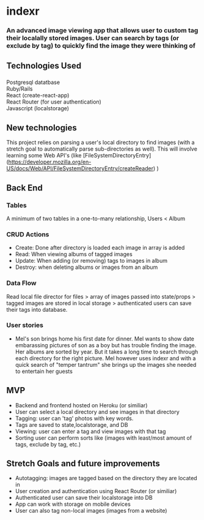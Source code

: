 # indexr

### An advanced image viewing app that allows user to custom tag their localally stored images. User can search by tags (or exclude by tag) to quickly find the image they were thinking of

## Technologies Used

### 
Postgresql datatbase  
Ruby/Rails  
React (create-react-app)  
React Router (for user authentication)  
Javascript (localstorage)  

## New technologies
This project relies on parsing a user's local directory to find images (with a stretch goal to automatically parse sub-directories as well). This will involve learning some Web API's (like [FileSystemDirectoryEntry] (https://developer.mozilla.org/en-US/docs/Web/API/FileSystemDirectoryEntry/createReader) )

## Back End  
### Tables  
A minimum of two tables in a one-to-many relationship, Users < Album

### CRUD Actions
- Create: Done after directory is loaded each image in array is added
- Read: When viewing albums of tagged images
- Update: When adding (or removing) tags to images in album
- Destroy: when deleting albums or images from an album

### Data Flow
Read local file director for files > array of images passed into state/props > tagged images are stored in local storage > authenticated users can save their tags into database.

### User stories
- Mel's son brings home his first date for dinner. Mel wants to show date embarassing pictures of son as a boy but has trouble finding the image. Her albums are sorted by year. But it takes a long time to search through each directory for the right picture. Mel however uses indexr and with a quick search of "temper tantrum" she brings up the images she needed to entertain her guests

## MVP  
- Backend and frontend hosted on Heroku (or similiar)
- User can select a local directory and see images in that directory
- Tagging: user can 'tag' photos with key words. 
- Tags are saved to state,localstorage, and DB
- Viewing: user can enter a tag and view images with that tag
- Sorting user can perform sorts like (images with least/most amount of tags, exclude by tag, etc.)

## Stretch Goals and future improvements
- Autotagging: images are tagged based on the directory they are located in
- User creation and authentication using React Router (or similiar)
- Authenticated user can save their localstorage into DB
- App can work with storage on mobile devices
- User can also tag non-local images (images from a website)
